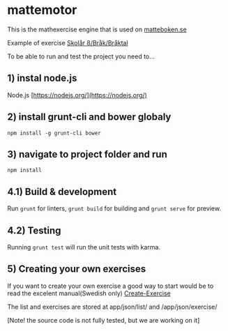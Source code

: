 # mattemotor

This is the mathexercise engine that is used on [matteboken.se](http://matteboken.se/)

Example of exercise [Skolår 8/Bråk/Bråktal](http://www.matteboken.se/lektioner/skolar-8/brak/braktal/uppgifter#/exercises/10993/11058)

To be able to run and test the project you need to...

## 1) instal node.js
Node.js [https://nodejs.org/](https://nodejs.org/)

## 2) install grunt-cli and bower globaly

`npm install -g grunt-cli bower`

## 3) navigate to project folder and run

`npm install`

## 4.1) Build & development

Run `grunt` for linters, `grunt build` for building and `grunt serve` for preview.

## 4.2) Testing

Running `grunt test` will run the unit tests with karma.

## 5) Creating your own exercises

If you want to create your own exercise a good way to start would be to read the excelent manual(Swedish only) [Create-Exercise](Create-Exercise.md)

The list and exercises are stored at app/json/list/ and /app/json/exercise/


[Note! the source code is not fully tested, but we are working on it]
